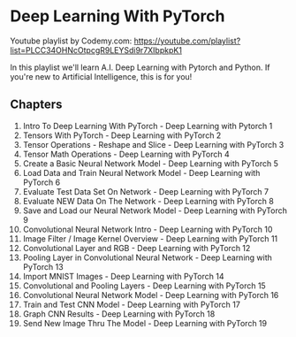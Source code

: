 # Deep Learning With PyTorch

 Youtube playlist by Codemy.com: <https://youtube.com/playlist?list=PLCC34OHNcOtpcgR9LEYSdi9r7XIbpkpK1>

In this playlist we'll learn A.I. Deep Learning with Pytorch and Python.  If you're new to Artificial Intelligence, this is for you!

## Chapters

1. Intro To Deep Learning With PyTorch - Deep Learning with Pytorch 1
2. Tensors With PyTorch - Deep Learning with PyTorch 2
3. Tensor Operations - Reshape and Slice - Deep Learning with PyTorch 3
4. Tensor Math Operations - Deep Learning with PyTorch 4
5. Create a Basic Neural Network Model - Deep Learning with PyTorch 5
6. Load Data and Train Neural Network Model - Deep Learning with PyTorch 6
7. Evaluate Test Data Set On Network - Deep Learning with PyTorch 7
8. Evaluate NEW Data On The Network - Deep Learning with PyTorch 8
9. Save and Load our Neural Network Model - Deep Learning with PyTorch 9
10. Convolutional Neural Network Intro - Deep Learning with PyTorch 10
11. Image Filter / Image Kernel Overview - Deep Learning with PyTorch 11
12. Convolutional Layer and RGB - Deep Learning with PyTorch 12
13. Pooling Layer in Convolutional Neural Network - Deep Learning with PyTorch 13
14. Import MNIST Images - Deep Learning with PyTorch 14
15. Convolutional and Pooling Layers - Deep Learning with PyTorch 15
16. Convolutional Neural Network Model - Deep Learning with PyTorch 16
17. Train and Test CNN Model - Deep Learning with PyTorch 17
18. Graph CNN Results - Deep Learning with PyTorch 18
19. Send New Image Thru The Model - Deep Learning with PyTorch 19
